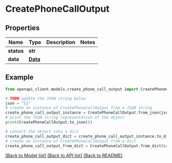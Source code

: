 # CreatePhoneCallOutput


## Properties

Name | Type | Description | Notes
------------ | ------------- | ------------- | -------------
**status** | **str** |  | 
**data** | [**Data**](Data.md) |  | 

## Example

```python
from openapi_client.models.create_phone_call_output import CreatePhoneCallOutput

# TODO update the JSON string below
json = "{}"
# create an instance of CreatePhoneCallOutput from a JSON string
create_phone_call_output_instance = CreatePhoneCallOutput.from_json(json)
# print the JSON string representation of the object
print(CreatePhoneCallOutput.to_json())

# convert the object into a dict
create_phone_call_output_dict = create_phone_call_output_instance.to_dict()
# create an instance of CreatePhoneCallOutput from a dict
create_phone_call_output_from_dict = CreatePhoneCallOutput.from_dict(create_phone_call_output_dict)
```
[[Back to Model list]](../README.md#documentation-for-models) [[Back to API list]](../README.md#documentation-for-api-endpoints) [[Back to README]](../README.md)


